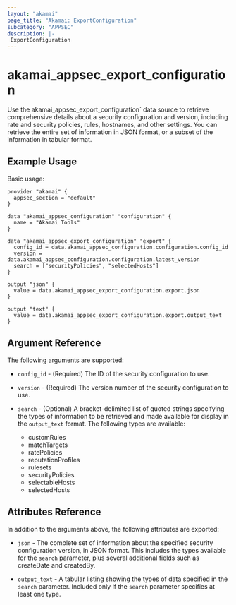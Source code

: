```yaml
---
layout: "akamai"
page_title: "Akamai: ExportConfiguration"
subcategory: "APPSEC"
description: |-
 ExportConfiguration
---
```


# akamai_appsec_export_configuration

Use the akamai_appsec_export_configuration` data source to retrieve comprehensive details about a security configuration and version, including rate and security policies, rules, hostnames, and other settings. You can retrieve the entire set of information in JSON format, or a subset of the information in tabular format.

## Example Usage

Basic usage:

```hcl
provider "akamai" {
  appsec_section = "default"
}

data "akamai_appsec_configuration" "configuration" {
  name = "Akamai Tools"
}

data "akamai_appsec_export_configuration" "export" {
  config_id = data.akamai_appsec_configuration.configuration.config_id
  version = data.akamai_appsec_configuration.configuration.latest_version
  search = ["securityPolicies", "selectedHosts"]
}

output "json" {
  value = data.akamai_appsec_export_configuration.export.json
}

output "text" {
  value = data.akamai_appsec_export_configuration.export.output_text
}

```

## Argument Reference

The following arguments are supported:

* `config_id` - (Required) The ID of the security configuration to use.

* `version` - (Required) The version number of the security configuration to use.

* `search` - (Optional) A bracket-delimited list of quoted strings specifying the types of information to be retrieved and made available for display in the `output_text` format. The following types are available:
  * customRules
  * matchTargets
  * ratePolicies
  * reputationProfiles
  * rulesets
  * securityPolicies
  * selectableHosts
  * selectedHosts

## Attributes Reference

In addition to the arguments above, the following attributes are exported:

* `json` - The complete set of information about the specified security configuration version, in JSON format. This includes the types available for the `search` parameter, plus several additional fields such as createDate and createdBy.

* `output_text` - A tabular listing showing the types of data specified in the `search` parameter. Included only if the `search` parameter specifies at least one type.

